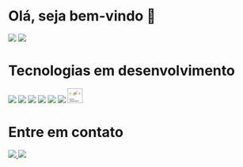 # Olá, seja bem-vindo 👋
<head>
 <link rel="stylesheet" href="https://cdn.jsdelivr.net/gh/devicons/devicon@v2.14.0/devicon.min.css">
 </head>
 
<div display = "flex ">
 <img height= 180px src ='https://github-readme-stats.vercel.app/api?username=OliverioJunior&count_private=true&show_icons=true&show_icons=true&theme=radical'>
 <img height= 180px  src ='https://github-readme-stats.vercel.app/api/top-langs/?username=OliverioJunior&repo=github-readme-stats&count_private=true&show_icons=true&show_icons=true&theme=radical&layout=compact'>
</div>
 
 
 ##
 
 
 <div>
  <h1>Tecnologias em desenvolvimento</h1>
  <img style="pointer-events: none;" height=30px src="https://cdn.jsdelivr.net/gh/devicons/devicon/icons/javascript/javascript-original.svg" />
  <img style="pointer-events: none;" height=30px src="https://cdn.jsdelivr.net/gh/devicons/devicon/icons/react/react-original-wordmark.svg" />
  <img style="pointer-events: none;" height=30px src="https://cdn.jsdelivr.net/gh/devicons/devicon/icons/html5/html5-plain.svg" />
  <img style="pointer-events: none;" height=30px src="https://cdn.jsdelivr.net/gh/devicons/devicon/icons/css3/css3-plain.svg" />
  <img style="pointer-events: none;" height=30px src="https://cdn.jsdelivr.net/gh/devicons/devicon/icons/typescript/typescript-original.svg" />
  <img style="pointer-events: none;" height=30px src="https://cdn.jsdelivr.net/gh/devicons/devicon/icons/eslint/eslint-original.svg" />
  <img style="pointer-events: none;" height=30px src="https://raw.githubusercontent.com/github/explore/80688e429a7d4ef2fca1e82350fe8e3517d3494d/topics/styled-components/styled-components.png" />       
          
          
 </div>
 
 ##
 
 <div>
  <h1> Entre em contato </h1>
  <a href = "https://www.linkedin.com/in/olivério-júnior" target=_blank>
  <img height= 30px src="https://cdn.jsdelivr.net/gh/devicons/devicon/icons/linkedin/linkedin-original.svg"/>
  <a href = "https://api.whatsapp.com/send?phone=5579996824092" target=_blank>
  <img height= 30px src="https://cdn-icons-png.flaticon.com/512/174/174879.png"/>
 </div>
 
 
 
 
